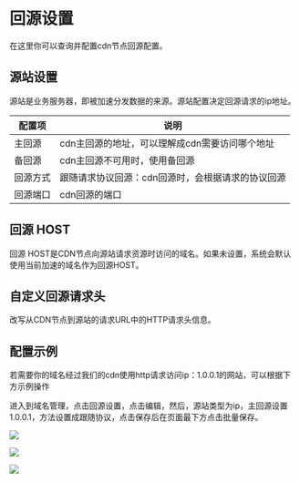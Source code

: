 # 回源设置

在这里你可以查询并配置cdn节点回源配置。

## 源站设置

源站是业务服务器，即被加速分发数据的来源。源站配置决定回源请求的ip地址。

| 配置项  | 说明                    |
|------|-----------------------|
| 主回源  | cdn主回源的地址，可以理解成cdn需要访问哪个地址 |
| 备回源  | cdn主回源不可用时，使用备回源      |
| 回源方式 | 跟随请求协议回源：cdn回源时，会根据请求的协议回源 |
| 回源端口 | cdn回源的端口              |


## 回源 HOST

回源 HOST是CDN节点向源站请求资源时访问的域名。如果未设置，系统会默认使用当前加速的域名作为回源HOST。


## 自定义回源请求头

改写从CDN节点到源站的请求URL中的HTTP请求头信息。

## 配置示例

若需要你的域名经过我们的cdn使用http请求访问ip：1.0.0.1的网站，可以根据下方示例操作

进入到域名管理，点击回源设置，点击编辑，然后，源站类型为ip，主回源设置1.0.0.1，方法设置成跟随协议，点击保存后在页面最下方点击批量保存。

![](https://cn-sy1.rains3.com/rainyun-assets/pic/2024/10/20241016160738_3d6bfce3d750ff1b2c086109dd1e86b2.png)

![](https://cn-sy1.rains3.com/rainyun-assets/pic/2024/10/20241016161216_9e4981a7dcc1259b3e6560489d303bc3.png)

![](https://cn-sy1.rains3.com/rainyun-assets/pic/2024/10/20241016161315_557776e2623952f624414f2cb457272b.png)